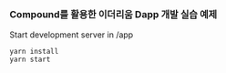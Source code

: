 ### Compound를 활용한 이더리움 Dapp 개발 실습 예제

Start development server in /app
```
yarn install
yarn start
```
